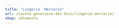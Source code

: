 ```yaml
---
title: "Lingerie -Mercerie"
url: /sainte-genevieve-des-bois/lingerie-mercerie/
shop: vêtements
---
```

